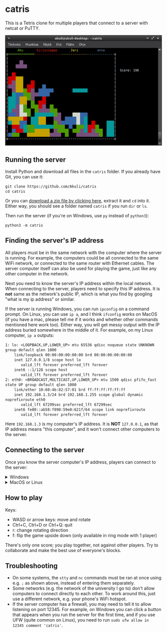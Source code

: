 # catris

This is a Tetris clone for multiple players that connect to a server with netcat or PuTTY.

![Screenshot](screenshot.png)


## Running the server

Install Python and download all files in the `catris` folder.
If you already have Git, you can use it:

```
git clone https://github.com/Akuli/catris
cd catris
```

Or you can [download a zip file by clicking here](https://github.com/Akuli/catris/archive/refs/heads/main.zip),
extract it and `cd` into it.
Either way, you should see a folder named `catris` if you run `dir` or `ls`.

Then run the server (if you're on Windows, use `py` instead of `python3`):

```
python3 -m catris
```


## Finding the server's IP address

All players must be in the same network with the computer where the server is running.
For example, the computers could be all connected to the same WiFi network,
or connected to the same router with Ethernet cables.
The server computer itself can also be used for playing the game,
just like any other computer in the network.

Next you need to know the server's IP address within the local network.
When connecting to the server, players need to specify this IP address.
It is **not** same as the network's public IP,
which is what you find by googling "what is my ip address" or similar.

If the server is running Windows, you can run `ipconfig` on a command prompt.
On Linux, you can use `ip a`, and I think `ifconfig` works on MacOS
(if you have a mac, please tell me if it works and whether other commands mentioned here work too).
Either way, you will get messy output with the IP address buried somewhere in the middle of it.
For example, on my Linux computer, `ip a` outputs:

```
1: lo: <LOOPBACK,UP,LOWER_UP> mtu 65536 qdisc noqueue state UNKNOWN group default qlen 1000
    link/loopback 00:00:00:00:00:00 brd 00:00:00:00:00:00
    inet 127.0.0.1/8 scope host lo
       valid_lft forever preferred_lft forever
    inet6 ::1/128 scope host 
       valid_lft forever preferred_lft forever
2: eth0: <BROADCAST,MULTICAST,UP,LOWER_UP> mtu 1500 qdisc pfifo_fast state UP group default qlen 1000
    link/ether 10:60:4b:82:57:01 brd ff:ff:ff:ff:ff:ff
    inet 192.168.1.3/24 brd 192.168.1.255 scope global dynamic noprefixroute eth0
       valid_lft 67299sec preferred_lft 67299sec
    inet6 fe80::ab58:f098:59e0:621f/64 scope link noprefixroute 
       valid_lft forever preferred_lft forever
```

Here `192.168.1.3` is my computer's IP address.
It is **NOT** `127.0.0.1`, as that IP address means "this computer",
and it won't connect other computers to the server.


## Connecting to the server

Once you know the server computer's IP address, players can connect to the server:

<details>
<summary>Windows</summary>

[Install PuTTY](https://www.putty.org/).
Once installed, you can open it from the start menu.
Fill in these settings:
- Session:
    - Host Name: Put the IP address of the server here.
    - Port: `12345`
    - Connection type: Raw
- Terminal:
    - Local echo: Force off
    - Local line editing: Force off

Then click the "Open" button to play.

</details>

<details>
<summary>MacOS or Linux</summary>

Open a terminal and run:

```
stty raw; nc PUT_THE_IP_ADDRESS_HERE 12345; stty cooked
```

If you forget `stty raw`, you will get an error message reminding you to run it first.
It is needed because otherwise you would have to press enter every time
you want to send something to the server.

If you forget `stty cooked`, the terminal will be in a weird state when you quit the game,
and you may need to open a new terminal.

</details>


## How to play

Keys:
- WASD or arrow keys: move and rotate
- Ctrl+C, Ctrl+D or Ctrl+Q: quit
- r: change rotating direction
- f: flip the game upside down (only available in ring mode with 1 player)

There's only one score; you play together, not against other players.
Try to collaborate and make the best use of everyone's blocks.


## Troubleshooting

- On some systems, the `stty` and `nc` commands must be ran at once using e.g. `;` as shown above,
    instead of entering them separately.
- Some networks (e.g. the network of the university I go to)
    don't allow computers to connect directly to each other.
    To work around this, just use a different network,
    e.g. your phone's WiFi hotspot.
- If the server computer has a firewall, you may need to tell it to allow listening on port 12345.
    For example, on Windows you can click a button that appears when you run the server for the first time,
    and if you use UFW (quite common on Linux),
    you need to run `sudo ufw allow in 12345 comment 'catris'`.
